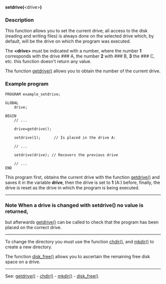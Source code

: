 **setdrive(**&lt;drive&gt;**)**

### Description

This function allows you to set the current drive; all access to the disk
(reading and writing files) is always done on the selected drive
which, by default, will be the drive on which the program was executed.


The **&lt;drive&gt;** must be indicated with a number, where 
the number **1** corresponds with the drive ### A, the number  **2** with ### B,
**3** the ### C, etc.   this function doesn't return any value.

The function [getdrive()](getdrive().md) allows you to obtain the number of the current drive.

### Example program
```
PROGRAM example_setdrive;

GLOBAL
    drive;

BEGIN
    // ...

    drive=getdrive();

    setdrive(1);      // Is placed in the drive A:

    // ...

    setdrive(drive); // Recovers the previous drive

    // ...
END
```


This program first, obtains the current drive with the function [getdrive()](getdrive().md)
and saves it in the variable **drive**, then the drive is set to **1** (A:)
before, finally, the drive is reset as the drive in which the program is
being executed.

---------------------------------------


### Note When a drive is changed with **setdrive()** no value is returned,
but afterwards [getdrive()](getdrive().md) can be called to check that the program
has been placed on the correct drive.

---------------------------------------


To change the directory you must use the function [chdir()](chdir().md), and
[mkdir()](mkdir().md) to create a new directory.

The function [disk_free()](disk_free().md) allows you to ascertain the remaining free
disk space on a drive.

---------------------------------------
See: [getdrive()](getdrive().md) - [chdir()](chdir().md) - [mkdir()](mkdir().md) - [disk_free()](disk_free().md)

